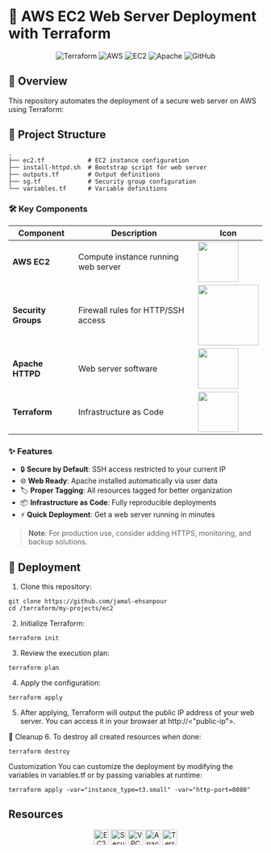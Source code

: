 # 🚀 AWS EC2 Web Server Deployment with Terraform

<div align="center">
  <img src="https://img.shields.io/badge/Terraform-7B42BC?style=for-the-badge&logo=terraform&logoColor=white" alt="Terraform">
  <img src="https://img.shields.io/badge/Amazon%20AWS-232F3E?style=for-the-badge&logo=amazonaws&logoColor=white" alt="AWS">  
  <img src="https://img.shields.io/badge/EC2-FF9900?style=for-the-badge&logo=amazonec2&logoColor=white" alt="EC2">
  <img src="https://img.shields.io/badge/Apache-D22128?style=for-the-badge&logo=apache&logoColor=white" alt="Apache">
  <img src="https://img.shields.io/badge/GitHub-181717?style=for-the-badge&logo=github&logoColor=white" alt="GitHub">
</div>

## 🌟 Overview

This repository automates the deployment of a secure web server on AWS using Terraform:


## 📁 Project Structure

```
.
├── ec2.tf            # EC2 instance configuration
├── install-httpd.sh  # Bootstrap script for web server
├── outputs.tf        # Output definitions
├── sg.tf             # Security group configuration
└── variables.tf      # Variable definitions
```


### 🛠️ Key Components

| Component | Description | Icon |
|-----------|-------------|------|
| **AWS EC2** | Compute instance running web server | <img src="https://img.shields.io/badge/-EC2-FF9900?style=flat-square&logo=amazonec2&logoColor=white" width="80"> |
| **Security Groups** | Firewall rules for HTTP/SSH access | <img src="https://img.shields.io/badge/-Security%20Group-FF9900?style=flat-square&logo=amazonaws&logoColor=white" width="120"> |
| **Apache HTTPD** | Web server software | <img src="https://img.shields.io/badge/-Apache-D22128?style=flat-square&logo=apache&logoColor=white" width="80"> |
| **Terraform** | Infrastructure as Code | <img src="https://img.shields.io/badge/-Terraform-7B42BC?style=flat-square&logo=terraform&logoColor=white" width="80"> |

### ✨ Features

- 🔒 **Secure by Default**: SSH access restricted to your current IP
- 🌐 **Web Ready**: Apache installed automatically via user data
- 🏷️ **Proper Tagging**: All resources tagged for better organization
- 📦 **Infrastructure as Code**: Fully reproducible deployments
- ⚡ **Quick Deployment**: Get a web server running in minutes

> **Note**: For production use, consider adding HTTPS, monitoring, and backup solutions.


## 🚀 Deployment

1. Clone this repository:
```
git clone https://github.com/jamal-ehsanpour
cd /terraform/my-projects/ec2
```

2. Initialize Terraform:
```
terraform init
```
3. Review the execution plan:
```
terraform plan
```
4. Apply the configuration:
```
terraform apply
```
5. After applying, Terraform will output the public IP address of your web server.
You can access it in your browser at http://<"public-ip">.

🧹 Cleanup
6. To destroy all created resources when done:
```
terraform destroy
```

Customization
You can customize the deployment by modifying the variables in variables.tf or by passing variables at runtime:
```
terraform apply -var="instance_type=t3.small" -var="http-port=8080"
```


## Resources

<div align="center">
  <img src="https://img.shields.io/badge/Amazon%20EC2-FF9900?style=for-the-badge&logo=amazonec2&logoColor=white" height="30" alt="EC2">
  <img src="https://img.shields.io/badge/AWS%20Security%20Group-FF9900?style=for-the-badge&logo=amazonaws&logoColor=white" height="30" alt="Security Group">
  <img src="https://img.shields.io/badge/AWS%20VPC-FF9900?style=for-the-badge&logo=amazonaws&logoColor=white" height="30" alt="VPC">
  <img src="https://img.shields.io/badge/Apache%20HTTP-D22128?style=for-the-badge&logo=apache&logoColor=white" height="30" alt="Apache">
  <img src="https://img.shields.io/badge/Terraform-7B42BC?style=for-the-badge&logo=terraform&logoColor=white" height="30" alt="Terraform">
</div>
